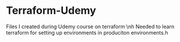 # Terraform-Udemy
Files I created during Udemy course on terraform \nh
Needed to learn terraform for setting up environments in produciton environments.h
